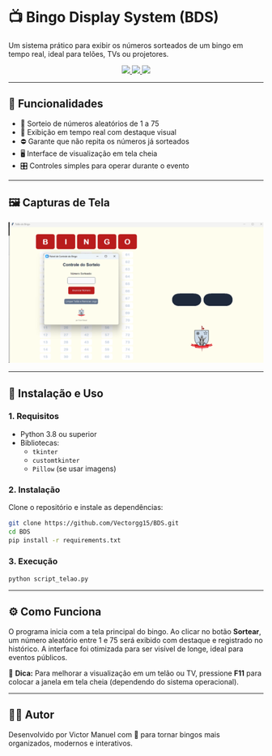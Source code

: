 # 📺 Bingo Display System (BDS)

Um sistema prático para exibir os números sorteados de um bingo em tempo real, ideal para telões, TVs ou projetores.

<p align="center">
  <a href="https://github.com/Vectorgg15/BDS/blob/main/LICENSE">
    <img src="https://img.shields.io/github/license/Vectorgg15/BDS?style=flat-square" />
  </a>
  <a href="https://github.com/Vectorgg15/BDS">
    <img src="https://img.shields.io/github/languages/top/Vectorgg15/BDS?style=flat-square" />
  </a>
  <a href="https://github.com/Vectorgg15/BDS/commits/main">
    <img src="https://img.shields.io/github/last-commit/Vectorgg15/BDS?style=flat-square" />
  </a>
</p>

---

## 🧩 Funcionalidades

- 📢 Sorteio de números aleatórios de 1 a 75  
- 🎯 Exibição em tempo real com destaque visual  
- ⛔ Garante que não repita os números já sorteados  
- 🖥️ Interface de visualização em tela cheia  
- 🎛️ Controles simples para operar durante o evento  

---

## 🖼️ Capturas de Tela

<p align="center">
  <img src="assets/Screenshot_BDS.png" alt="Tela principal do sistema" width="700" />
</p>

---

## 🚀 Instalação e Uso

### 1. Requisitos

- Python 3.8 ou superior  
- Bibliotecas:  
  - `tkinter`  
  - `customtkinter`  
  - `Pillow` (se usar imagens)

### 2. Instalação

Clone o repositório e instale as dependências:

```bash
git clone https://github.com/Vectorgg15/BDS.git
cd BDS
pip install -r requirements.txt
````

### 3. Execução

```bash
python script_telao.py
```

---

## ⚙️ Como Funciona

O programa inicia com a tela principal do bingo. Ao clicar no botão **Sortear**, um número aleatório entre 1 e 75 será exibido com destaque e registrado no histórico. A interface foi otimizada para ser visível de longe, ideal para eventos públicos.

🧠 **Dica:** Para melhorar a visualização em um telão ou TV, pressione **F11** para colocar a janela em tela cheia (dependendo do sistema operacional).

---

## 🧑‍💻 Autor

Desenvolvido por Victor Manuel com 💙 para tornar bingos mais organizados, modernos e interativos.

````
